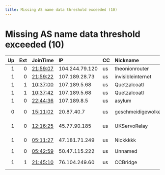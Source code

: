 ```yaml
---
title: Missing AS name data threshold exceeded (10)
---
```


# Missing AS name data threshold exceeded (10)

|   Up |   Ext | JoinTime                                                                                            | IP             | CC   | Nickname           |   ORp |   Dirp | Version    | Contact                      | OS      |   eFamMembers |
|-----:|------:|:----------------------------------------------------------------------------------------------------|:---------------|:-----|:-------------------|------:|-------:|:-----------|:-----------------------------|:--------|--------------:|
|    1 |     0 | [21:59:07](https://metrics.torproject.org/rs.html#details/A21C9DAA7EF24CED5A7E8CC49468E6F9842E076C) | 104.244.79.120 | us   | theonionrouter     |  9001 |   9030 | 0.4.5.9    | tor@invisibleinternet.xyz    | OpenBSD |             1 |
|    1 |     0 | [21:59:22](https://metrics.torproject.org/rs.html#details/ED73E1135BD4BC60E1865401587158F7D27CD323) | 107.189.28.73  | us   | invisibleinternet  |  9001 |   9030 | 0.4.5.9    | i2p@invisibleinternet.xyz    | OpenBSD |             1 |
|    1 |     1 | [10:37:00](https://metrics.torproject.org/rs.html#details/3F6E66FDA54B0CED35F01A16AF5D034DDDD8D48C) | 107.189.5.68   | us   | Quetzalcoatl       |  9000 |     80 | 0.4.5.9    | Quetzalcoatl relays AT pr    | Linux   |            98 |
|    1 |     1 | [10:37:42](https://metrics.torproject.org/rs.html#details/FB9BDB1A01B9BA93613286A173A1F687E7AB9712) | 107.189.5.68   | us   | Quetzalcoatl       |  9100 |   9101 | 0.4.5.9    | Quetzalcoatl relays AT pr    | Linux   |            98 |
|    1 |     0 | [22:44:36](https://metrics.torproject.org/rs.html#details/1B81B93E635F2E72AE9F6236E324B80181652118) | 107.189.8.5    | us   | asylum             |  9001 |   9030 | 0.4.5.9    | asylum@asylum.gen.nz         | OpenBSD |             1 |
|    0 |     0 | [15:11:02](https://metrics.torproject.org/rs.html#details/2E598A714F1556865F01663A84467C6552371302) | 20.87.40.7     | us   | geschmeidigewolke0 |  9001 |   9030 | 0.4.5.9    | Harold Whistler harold un    | Linux   |             1 |
|    1 |     0 | [12:16:25](https://metrics.torproject.org/rs.html#details/67FA699FCD1D3FAA2E468F49D57EEE4C386ADBEA) | 45.77.90.185   | us   | UKServoRelay       |  9001 |      0 | 0.4.2.7    | Leon DC &lt;lsdc915@gmail.co | Linux   |             1 |
|    1 |     0 | [05:11:27](https://metrics.torproject.org/rs.html#details/842F0AAA8102DB6DF462426757F5D6C1DE19AA56) | 47.181.71.249  | us   | Nickkkkk           |   443 |      0 | 0.4.5.9    | 0xFFFFFFFF Random Person     | Linux   |             1 |
|    1 |     0 | [05:42:59](https://metrics.torproject.org/rs.html#details/672AB94A24FEDB7AEE001E78C821386EA5C3BA09) | 50.47.115.222  | us   | Unnamed            |   443 |      0 | 0.4.6.6    | None                         | Linux   |             1 |
|    1 |     1 | [21:45:10](https://metrics.torproject.org/rs.html#details/6AE26032751293B1B27E5B3A554F65FEA6F6E82E) | 76.104.249.60  | us   | CCBridge           |  1337 |      0 | 0.4.6.3-rc | None                         | FreeBSD |             1 |
